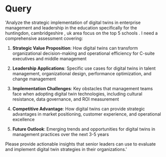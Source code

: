 # Query

'Analyze the strategic implementation of digital twins in enterprise management and leadership in the education specifically for the huntingdon, cambridgeshire , uk area focus on the top 5 schools . I need a comprehensive assessment covering:                                                                             

1. **Strategic Value Proposition**: How digital twins can transform organizational decision-making and operational efficiency for C-suite executives and middle management                                              

2. **Leadership Applications**: Specific use cases for digital twins in talent management, organizational design, performance optimization, and change management                                                       

3. **Implementation Challenges**: Key obstacles that management teams face when adopting digital twin technologies, including cultural resistance, data governance, and ROI measurement                                 

4. **Competitive Advantage**: How digital twins can provide strategic advantages in market positioning, customer experience, and operational excellence                                                                 

5. **Future Outlook**: Emerging trends and opportunities for digital twins in management practices over the next 3-5 years                                                                                              

Please provide actionable insights that senior leaders can use to evaluate and implement digital twin strategies in their organizations.'


